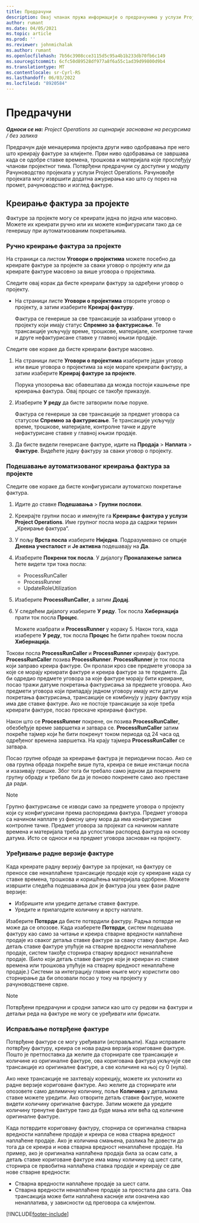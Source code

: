 ```yaml
---
title: Предрачуни
description: Овај чланак пружа информације о предрачунима у услузи Project Operations.
author: rumant
ms.date: 04/05/2021
ms.topic: article
ms.prod: ''
ms.reviewer: johnmichalak
ms.author: rumant
ms.openlocfilehash: 7b56c3908cce3115d5c95a4b1b233db70fb6c149
ms.sourcegitcommit: 6cfc50d89528df977a8f6a55c1ad39d99800d9b4
ms.translationtype: MT
ms.contentlocale: sr-Cyrl-RS
ms.lasthandoff: 06/03/2022
ms.locfileid: "8920584"
---
```

# <a name="proforma-invoices"></a>Предрачуни

_**Односи се на:** Project Operations за сценарије засноване на ресурсима / без залиха_

Предрачун даје менаџерима пројекта други ниво одобравања пре него што креирају фактуре за клијенте. Први ниво одобравања се завршава када се одобре ставке времена, трошкова и материјала које прослеђују чланови пројектног тима. Потврђени предрачуни су доступни у модулу Рачуноводство пројеката у услузи Project Operations. Рачуновође пројеката могу извршити додатна ажурирања као што су порез на промет, рачуноводство и изглед фактуре.


## <a name="creating-project-invoices"></a>Креирање фактура за пројекте

Фактуре за пројекте могу се креирати једна по једна или масовно. Можете их креирати ручно или их можете конфигурисати тако да се генеришу при аутоматизованим покретањима.

### <a name="manually-create-project-invoices"></a>Ручно креирање фактура за пројекте 

На страници са листом **Уговори о пројектима** можете посебно да креирате фактуре за пројекте за сваки уговор о пројекту или да креирате фактуре масовно за више уговора о пројектима.

Следите овај корак да бисте креирали фактуру за одређени уговор о пројекту.

- На страници листе **Уговори о пројектима** отворите уговор о пројекту, а затим изаберите **Креирај фактуру**.

    Фактура се генерише за све трансакције за изабрани уговор о пројекту који имају статус **Спремно за фактурисање**. Те трансакције укључују време, трошкове, материјале, контролне тачке и друге нефактурисане ставке у главној књизи продаје.

Следите ове кораке да бисте креирали фактуре масовно.

1. На страници листе **Уговори о пројектима** изаберите један уговор или више уговора о пројектима за које морате креирати фактуру, а затим изаберите **Креирај фактуре за пројекте**.

    Порука упозорења вас обавештава да можда постоји кашњење пре креирања фактура. Овај процес се такође приказује.

2. Изаберите **У реду** да бисте затворили поље поруке.

    Фактура се генерише за све трансакције за предмет уговора са статусом **Спремно за фактурисање**. Те трансакције укључују време, трошкове, материјале, контролне тачке и друге нефактурисане ставке у главној књизи продаје.

3. Да бисте видели генерисане фактуре, идите на **Продаја** \> **Наплата** \> **Фактуре**. Видећете једну фактуру за сваки уговор о пројекту.

### <a name="set-up-automated-creation-of-project-invoices"></a>Подешавање аутоматизованог креирања фактура за пројекте 

Следите ове кораке да бисте конфигурисали аутоматско покретање фактура.

1. Идите до ставке **Подешавања** \> **Групни послови**.
2. Креирајте групни посао и именујте га **Креирање фактура у услузи Project Operations**. Име групног посла мора да садржи термин „Креирање фактура“.
3. У пољу **Врста посла** изаберите **Ниједна**. Подразумевано се опције **Дневна учесталост** и **Је активна** подешавају на **Да**.
4. Изаберите **Покрени ток посла**. У дијалогу **Проналажење записа** ћете видети три тока посла:

    - ProcessRunCaller
    - ProcessRunner
    - UpdateRoleUtilization

5. Изаберите **ProcessRunCaller**, а затим **Додај**.
6. У следећем дијалогу изаберите **У реду**. Ток посла **Хибернација** прати ток посла **Процес**.

    Можете изабрати и **ProcessRunner** у кораку 5. Након тога, када изаберете **У реду**, ток посла **Процес** ће бити праћен током посла **Хибернација**.

Токови посла **ProcessRunCaller** и **ProcessRunner** креирају фактуре. **ProcessRunCaller** позива **ProcessRunner**. **ProcessRunner** је ток посла који заправо креира фактуре. Он пролази кроз све предмете уговора за које се морају креирати фактуре и креира фактуре за те предмете. Да би одредио предмете уговора за које фактуре морају бити креиране, посао тражи датуме покретања фактурисања за предмете уговора. Ако предмети уговора који припадају једном уговору имају исти датум покретања фактурисања, трансакције се комбинују у једну фактуру која има две ставке фактуре. Ако не постоје трансакције за које треба креирати фактуре, посао прескаче креирање фактуре.

Након што се **ProcessRunner** покрене, он позива **ProcessRunCaller**, обезбеђује време завршетка и затвара се. **ProcessRunCaller** затим покреће тајмер који ће бити покренут током периода од 24 часа од одређеног времена завршетка. На крају тајмера **ProcessRunCaller** се затвара.

Посао групне обраде за креирање фактура је периодични посао. Ако се ова групна обрада покреће више пута, креира се више инстанци посла и изазивају грешке. Због тога би требало само једном да покренете групну обраду и требало би да је поново покренете само ако престане да ради.

> [!NOTE]
> Групно фактурисање се изводи само за предмете уговора о пројекту који су конфигурисани према распоредима фактура. Предмет уговора са начином наплате уз фиксну цену мора да има конфигурисане контролне тачке. Предмет уговора за пројекат са начином наплате времена и материјала треба да успостави распоред фактура на основу датума. Исто се односи и на предмет уговора заснован на пројекту.      
 
### <a name="edit-a-draft-invoice"></a>Уређивање радне верзије фактуре

Када креирате радну верзију фактуре за пројекат, на фактуру се преносе све ненаплаћене трансакције продаје које су креиране када су ставке времена, трошкова и коришћења материјала одобрене. Можете извршити следећа подешавања док је фактура још увек фази радне верзије:

- Избришите или уредите детаље ставке фактуре.
- Уредите и прилагодите количину и врсту наплате.

Изаберите **Потврди** да бисте потврдили фактуру. Радња потврде не може да се опозове. Када изаберете **Потврди**, систем подешава фактуру као само за читање и креира стварне вредности наплаћене продаје из сваког детаља ставке фактуре за сваку ставку фактуре. Ако детаљ ставке фактуре упућује на стварне вредности ненаплаћене продаје, систем такође сторнира стварну вредност ненаплаћене продаје. (Било који детаљ ставке фактуре који је креиран из ставке времена или трошкова упућује на стварну вредност ненаплаћене продаје.) Системи за интеграцију главне књиге могу користити ово сторнирање да би опозвали посао у току на пројекту у рачуноводствене сврхе.

> [!NOTE]
> Потврђени предрачуни и сродни записи као што су редови на фактури и детаљи реда на фактуре не могу се уређивати или брисати. 

### <a name="correct-a-confirmed-invoice"></a>Исправљање потврђене фактуре

Потврђене фактуре се могу уређивати (исправљати). Када исправите потврђну фактуру, креира се нова радна верзија кориговане фактуре. Пошто је претпоставка да желите да сторнирате све трансакције и количине из оригиналне фактуре, ова коригована фактура укључује све трансакције из оригиналне фактуре, а све количине на њој су 0 (нула).

Ако неке трансакције не захтевају корекцију, можете их уклонити из радне верзије кориговане фактуре. Ако желите да сторнирате или опозовете само делимичну количину, поље **Количина** у детаљима ставке можете уредити. Ако отворите детаљ ставке фактуре, можете видети количину оригиналне фактуре. Затим можете да уредите количину тренутне фактуре тако да буде мања или већа од количине оригиналне фактуре.

Када потврдите кориговану фактуру, сторнира се оригинална стварна вредности наплаћене продаје и креира се нова стварна вредност наплаћене продаје. Ако је количина смањена, разлика ће довести до тога да се креира и нова стварна вредност ненаплаћене продаје. На пример, ако је оригинална наплаћена продаја била за осам сати, а детаљ ставке кориговане фактуре има мању количину од шест сати, сторнира се првобитна наплаћена ставка продаје и креирају се две нове стварне вредности:

- Стварна вредности наплаћене продаје за шест сати.
- Стварна вредности ненаплаћене продаје за преостала два сата. Ова трансакција може бити наплаћена касније или означена као ненаплатива, у зависности од преговора са клијентом.


[!INCLUDE[footer-include](../includes/footer-banner.md)]
